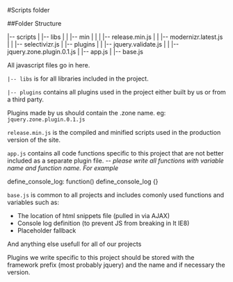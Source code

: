#Scripts folder

##Folder Structure

  |-- scripts
  |  |-- libs
  |  |  |-- min
  |  |  |  |-- release.min.js
  |  |  |-- modernizr.latest.js
  |  |  |-- selectivizr.js
  |  |-- plugins
  |  |  |-- jquery.validate.js
  |  |  |-- jquery.zone.plugin.0.1.js
  |  |-- app.js
  |  |-- base.js

All javascript files go in here.

`|-- libs` is for all libraries included in the project. 

`|-- plugins` contains all plugins used in the project either built by us or from a third party.

Plugins made by us should contain the .zone name.
eg: `jquery.zone.plugin.0.1.js`

`release.min.js` is the compiled and minified scripts used in the production version of the site.

`app.js` contains all code functions specific to this project that are not better included as a separate plugin file.
*-- please write all functions with variable name and function name. For example*

  define_console_log: function() define_console_log {} 

`base.js` is common to all projects and includes comonly used functions and variables such as: 

* The location of html snippets file (pulled in via AJAX)
* Console log definition (to prevent JS from breaking in lt IE8)
* Placeholder fallback 

And anything else usefull for all of our projects

Plugins we write specific to this project should be stored with the framework prefix (most probably jquery) and the name and if necessary the version.


